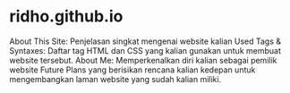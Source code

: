 # ridho.github.io
About This Site: Penjelasan singkat mengenai website kalian
Used Tags & Syntaxes: Daftar tag HTML dan CSS yang kalian gunakan untuk membuat website tersebut.
About Me: Memperkenalkan diri kalian sebagai pemilik website
Future Plans yang berisikan rencana kalian kedepan untuk mengembangkan laman website yang sudah kalian miliki.
